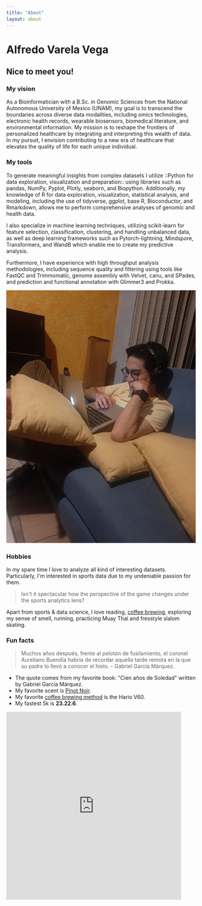 ```yaml
---
title: "About"
layout: about
---
```


# Alfredo Varela Vega 

## Nice to meet you!

### **My vision**

As a Bioinformatician with a B.Sc. in Genomic Sciences from the National Autonomous University of Mexico (UNAM), my goal is to transcend the boundaries across diverse data modalities, including omics technologies, electronic health records, wearable biosensors, biomedical literature, and environmental information. My mission is to reshape the frontiers of personalized healthcare by integrating and interpreting this wealth of data. In my pursuit, I envision contributing to a new era of healthcare that elevates the quality of life for each unique individual.

### My tools 

To generate meaningful insights from complex datasets I utilize ::Python for data exploration, visualization and preparation:: using libraries such as pandas, NumPy, Pyplot, Plotly, seaborn, and Biopython. Additionally, my knowledge of R for data exploration, visualization, statistical analysis, and modeling, including the use of tidyverse, ggplot, base R, Bioconductor, and Rmarkdown, allows me to perform comprehensive analyses of genomic and health data. 

I also specialize in machine learning techniques, utilizing scikit-learn for feature selection, classification, clustering, and handling unbalanced data, as well as deep learning frameworks such as Pytorch-lightning, Mindspore, Transformers, and WandB which enable me to create my predictive analysis. 
 
Furthermore, I have experience with high throughput analysis methodologies, including sequence quality and filtering using tools like FastQC and Trimmomatic, genome assembly with Velvet, canu, and SPades, and prediction and functional annotation with Glimmer3 and Prokka. 

![me again](assets/images/portrait.jpg)

### Hobbies

In my spare time I love to analyze all kind of interesting datasets. Particularly, I'm interested in sports data due to my undeniable passion for them. 

> Isn't it spectacular how the perspective of the game changes under the sports analytics lens?

Apart from sports & data science, I love reading, [coffee brewing](https://twitter.com/fikandatautoma), exploring my sense of smell, running, practicing Muay Thai and fresstyle slalom skating.

### Fun facts 

> Muchos años después, frente al pelotón de fusilamiento, el coronel Aureliano Buendía habría de recordar aquella tarde remota en la que su padre lo llevó a conocer el hielo. - Gabriel García Márquez.

- The quote comes from my favorite book: "Cien años de Soledad" written by Gabriel García Márquez.
- My favorite scent is [Pinot Noir](https://www.winemag.com/2019/08/13/the-essential-guide-to-pinot-noir/). 
- My favorite [coffee brewing method](https://www.youtube.com/watch?v=vQVTNscQY0c) is the Hario V60. 
- My fastest 5k is **23.22.6**. 

<iframe src='https://connect.garmin.com/modern/activity/embed/4430430469' title='Coyoacán Running' width='465' height='500' frameborder='0'></iframe>

